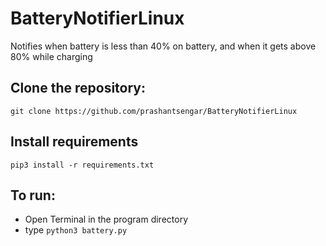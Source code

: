 # BatteryNotifierLinux
Notifies when battery is less than 40% on battery, and when it gets above 80% while charging

## Clone the repository:
`git clone https://github.com/prashantsengar/BatteryNotifierLinux`

## Install requirements
`pip3 install -r requirements.txt`

## To run:
- Open Terminal in the program directory
- type `python3 battery.py`

